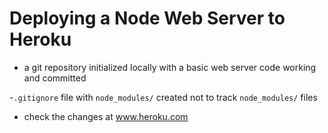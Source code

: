 # Deploying a Node Web Server to Heroku

- a git repository initialized locally with a basic web server code working and committed

-`.gitignore` file with `node_modules/` created not to track `node_modules/` files

- check the changes at www.heroku.com 
